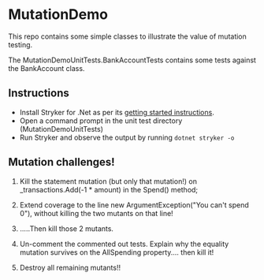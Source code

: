# MutationDemo

This repo contains some simple classes to illustrate the value of mutation testing.

The MutationDemoUnitTests.BankAccountTests contains some tests against the BankAccount class.

## Instructions

- Install Stryker for .Net as per its [getting started instructions](https://stryker-mutator.io/docs/stryker-net/getting-started/).
- Open a command prompt in the unit test directory (MutationDemoUnitTests)
- Run Stryker and observe the output by running ``` dotnet stryker -o ```

## Mutation challenges!

1. Kill the statement mutation (but only that mutation!) on _transactions.Add(-1 * amount) in the Spend() method;

2. Extend coverage to the line new ArgumentException("You can't spend 0"), without killing the two mutants on that line!

3. .....Then kill those 2 mutants.

4. Un-comment the commented out tests.  Explain why the equality mutation survives on the AllSpending property.... then kill it!

5. Destroy all remaining mutants!!